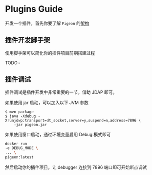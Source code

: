 # Plugins Guide

开发一个插件，首先你要了解 `Pigeon` 的[架构](docs/Arch.md)

## 插件开发脚手架

使用脚手架可以简化你的插件项目前期搭建过程

TODO::

## 插件调试

插件调试是插件开发中非常重要的一节，借助 JDAP 即可。

如果使用 jar 启动，可以加入以下 JVM 参数

```shell
$ mvn package
$ java -Xdebug -Xrunjdwp:transport=dt_socket,server=y,suspend=n,address=7896 \
    -jar pigeon.jar
```

如果使用窗口启动，通过环境变量启用 Debug 模式即可

```bash
docker run
-e DEBUG_MODE \
... \
pigeon:latest
```

然后启动你的插件项目，让 debugger 连接到 7896 端口即可开始断点调试
